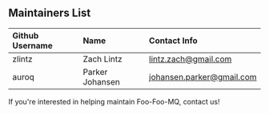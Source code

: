 ## Maintainers List

| Github Username | Name            | Contact Info              |
| :-------        | :-------------- | :------------------------ |
| zlintz          | Zach Lintz      | lintz.zach@gmail.com      |
| auroq           | Parker Johansen | johansen.parker@gmail.com |


If you're interested in helping maintain Foo-Foo-MQ, contact us!
